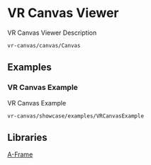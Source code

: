# VR Canvas Viewer

VR Canvas Viewer Description

```element
vr-canvas/canvas/Canvas
```

## Examples

### VR Canvas Example

VR Canvas Example

```
vr-canvas/showcase/examples/VRCanvasExample
```

## Libraries

[A-Frame](https://www.npmjs.com/package/aframe)
